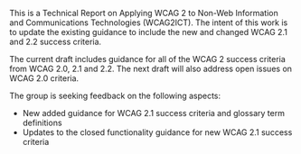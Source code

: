 This is a Technical Report on Applying WCAG 2 to Non-Web Information and Communications Technologies (WCAG2ICT). The intent of this work is to update the existing guidance to include the new and changed WCAG 2.1 and 2.2 success criteria.

The current draft includes guidance for all of the WCAG 2 success criteria from WCAG 2.0, 2.1 and 2.2. The next draft will also address open issues on WCAG 2.0 criteria. 

The group is seeking feedback on the following aspects:

- New added guidance for WCAG 2.1 success criteria and glossary term definitions
- Updates to the closed functionality guidance for new WCAG 2.1 success criteria
